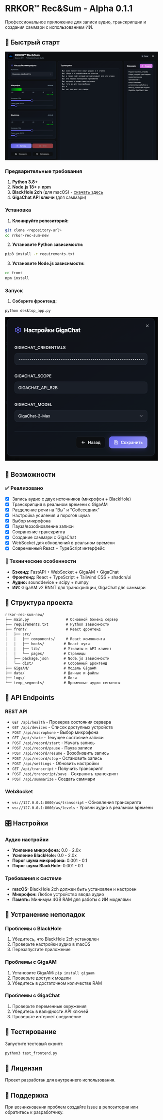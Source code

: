 # RRKOR™ Rec&Sum - Alpha 0.1.1

Профессиональное приложение для записи аудио, транскрипции и создания саммари с использованием ИИ.

## 🚀 Быстрый старт
![img.png](img.png)
### Предварительные требования

1. **Python 3.8+**
2. **Node.js 18+** и **npm**
3. **BlackHole 2ch** (для macOS) - [скачать здесь](https://existential.audio/blackhole/)
4. **GigaChat API ключи** (для саммари)

### Установка

1. **Клонируйте репозиторий:**
```bash
git clone <repository-url>
cd rrkor-rec-sum-new
```

2. **Установите Python зависимости:**
```bash
pip3 install -r requirements.txt
```

3. **Установите Node.js зависимости:**
```bash
cd front
npm install
```

### Запуск

1. **Соберите фронтенд:**
```shell
python desktop_app.py
```
![img_1.png](img_1.png)

## 🎯 Возможности

### ✅ Реализовано
- [x] Запись аудио с двух источников (микрофон + BlackHole)
- [x] Транскрипция в реальном времени с GigaAM
- [x] Разделение речи на "Вы" и "Собеседник"
- [x] Настройка усиления и порогов шума
- [x] Выбор микрофона
- [x] Пауза/возобновление записи
- [x] Сохранение транскрипта
- [x] Создание саммари с GigaChat
- [x] WebSocket для обновлений в реальном времени
- [x] Современный React + TypeScript интерфейс

### 🔧 Технические особенности
- **Бэкенд:** FastAPI + WebSocket + GigaAM + GigaChat
- **Фронтенд:** React + TypeScript + Tailwind CSS + shadcn/ui
- **Аудио:** sounddevice + scipy + numpy
- **ИИ:** GigaAM v2 RNNT для транскрипции, GigaChat для саммари

## 📁 Структура проекта

```
rrkor-rec-sum-new/
├── main.py                 # Основной бэкенд сервер
├── requirements.txt        # Python зависимости
├── front/                  # React фронтенд
│   ├── src/
│   │   ├── components/     # React компоненты
│   │   ├── hooks/         # React хуки
│   │   ├── lib/           # Утилиты и API клиент
│   │   └── pages/         # Страницы
│   ├── package.json       # Node.js зависимости
│   └── dist/              # Собранный фронтенд
├── GigaAM/                # Модель GigaAM
├── data/                  # Данные и файлы
├── logs/                  # Логи
└── temp_segments/         # Временные аудио сегменты
```

## 🔌 API Endpoints

### REST API
- `GET /api/health` - Проверка состояния сервера
- `GET /api/devices` - Список доступных устройств
- `POST /api/microphone` - Выбор микрофона
- `GET /api/state` - Текущее состояние записи
- `POST /api/record/start` - Начать запись
- `POST /api/record/pause` - Пауза записи
- `POST /api/record/resume` - Возобновить запись
- `POST /api/record/stop` - Остановить запись
- `POST /api/settings` - Обновить настройки
- `GET /api/transcript` - Получить транскрипт
- `POST /api/transcript/save` - Сохранить транскрипт
- `POST /api/summarize` - Создать саммари

### WebSocket
- `ws://127.0.0.1:8000/ws/transcript` - Обновления транскрипта
- `ws://127.0.0.1:8000/ws/levels` - Уровни аудио в реальном времени

## 🎛️ Настройки

### Аудио настройки
- **Усиление микрофона:** 0.0 - 2.0x
- **Усиление BlackHole:** 0.0 - 2.0x
- **Порог шума микрофона:** 0.001 - 0.1
- **Порог шума BlackHole:** 0.001 - 0.1

### Требования к системе
- **macOS:** BlackHole 2ch должен быть установлен и настроен
- **Микрофон:** Любое устройство ввода аудио
- **Память:** Минимум 4GB RAM для работы с ИИ моделями

## 🐛 Устранение неполадок

### Проблемы с BlackHole
1. Убедитесь, что BlackHole 2ch установлен
2. Проверьте настройки аудио в macOS
3. Перезапустите приложение

### Проблемы с GigaAM
1. Установите GigaAM: `pip install gigaam`
2. Проверьте доступ к модели
3. Убедитесь в достаточном количестве RAM

### Проблемы с GigaChat
1. Проверьте переменные окружения
2. Убедитесь в валидности API ключей
3. Проверьте интернет соединение

## 🧪 Тестирование

Запустите тестовый скрипт:
```bash
python3 test_frontend.py
```

## 📝 Лицензия

Проект разработан для внутреннего использования.

## 🤝 Поддержка

При возникновении проблем создайте issue в репозитории или обратитесь к разработчику.

